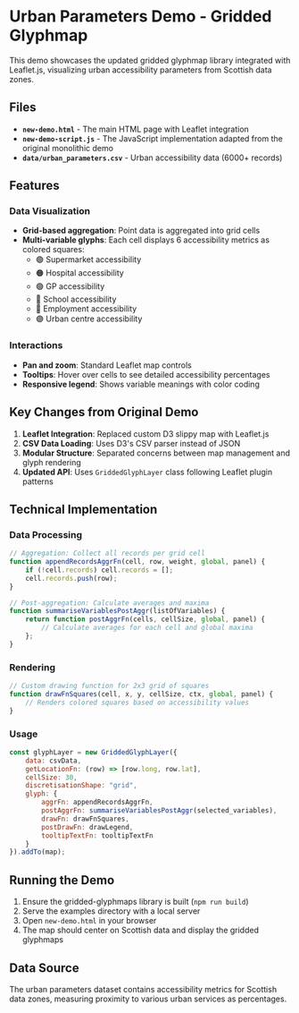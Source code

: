 # Urban Parameters Demo - Gridded Glyphmap

This demo showcases the updated gridded glyphmap library integrated with Leaflet.js, visualizing urban accessibility parameters from Scottish data zones.

## Files

- **`new-demo.html`** - The main HTML page with Leaflet integration
- **`new-demo-script.js`** - The JavaScript implementation adapted from the original monolithic demo
- **`data/urban_parameters.csv`** - Urban accessibility data (6000+ records)

## Features

### Data Visualization
- **Grid-based aggregation**: Point data is aggregated into grid cells
- **Multi-variable glyphs**: Each cell displays 6 accessibility metrics as colored squares:
  - 🟢 Supermarket accessibility
  - 🟠 Hospital accessibility  
  - 🟢 GP accessibility
  - 🔵 School accessibility
  - 🔵 Employment accessibility
  - 🟣 Urban centre accessibility

### Interactions
- **Pan and zoom**: Standard Leaflet map controls
- **Tooltips**: Hover over cells to see detailed accessibility percentages
- **Responsive legend**: Shows variable meanings with color coding

## Key Changes from Original Demo

1. **Leaflet Integration**: Replaced custom D3 slippy map with Leaflet.js
2. **CSV Data Loading**: Uses D3's CSV parser instead of JSON
3. **Modular Structure**: Separated concerns between map management and glyph rendering
4. **Updated API**: Uses `GriddedGlyphLayer` class following Leaflet plugin patterns

## Technical Implementation

### Data Processing
```javascript
// Aggregation: Collect all records per grid cell
function appendRecordsAggrFn(cell, row, weight, global, panel) {
    if (!cell.records) cell.records = [];
    cell.records.push(row);
}

// Post-aggregation: Calculate averages and maxima
function summariseVariablesPostAggr(listOfVariables) {
    return function postAggrFn(cells, cellSize, global, panel) {
        // Calculate averages for each cell and global maxima
    };
}
```

### Rendering
```javascript
// Custom drawing function for 2x3 grid of squares
function drawFnSquares(cell, x, y, cellSize, ctx, global, panel) {
    // Renders colored squares based on accessibility values
}
```

### Usage
```javascript
const glyphLayer = new GriddedGlyphLayer({
    data: csvData,
    getLocationFn: (row) => [row.long, row.lat],
    cellSize: 30,
    discretisationShape: "grid",
    glyph: {
        aggrFn: appendRecordsAggrFn,
        postAggrFn: summariseVariablesPostAggr(selected_variables),
        drawFn: drawFnSquares,
        postDrawFn: drawLegend,
        tooltipTextFn: tooltipTextFn
    }
}).addTo(map);
```

## Running the Demo

1. Ensure the gridded-glyphmaps library is built (`npm run build`)
2. Serve the examples directory with a local server
3. Open `new-demo.html` in your browser
4. The map should center on Scottish data and display the gridded glyphmaps

## Data Source

The urban parameters dataset contains accessibility metrics for Scottish data zones, measuring proximity to various urban services as percentages.
